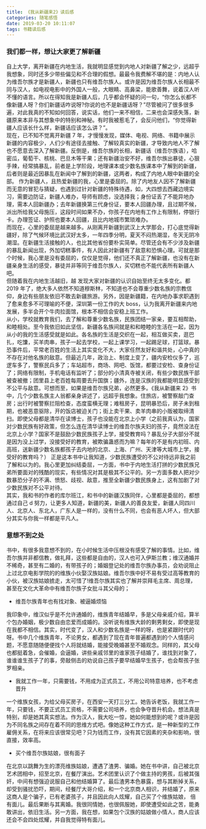 ```yaml
---
title: 《我从新疆来2》读后感
categories: 随笔感悟
date: 2019-03-20 10:11:07
tags: 书籍读后感
---
```


### 我们都一样，想让大家更了解新疆

自上大学，离开新疆在内地生活，我就明显感觉到内地人对新疆了解之少，远超乎我想象，同时还多少带些偏见和不合理的假想。最最令我费解不堪的是：内地人认为维吾尔族才是新疆人，新疆也只有维吾尔族人。或许是因为维吾尔族人长相最不同与汉人，如电视电影中的外国人一般，大眼睛、高鼻梁，能歌善舞，说着汉人听不懂的语言。所以在得知我是新疆人后，几乎都会怀疑的问一句，“你怎么长都不像新疆人呀？你们新疆话咋说呀?你说的也不是新疆话呀？”尽管被问了很多很多遍，对此我真的不知如何回答，说实话，他们一来不相信，二来也会深感失落，新疆原来本非与其想象中的特别和神秘。有时我被惹毛了，会反问他们，“你觉得新疆人应该长什么样，新疆话应该怎么讲？”。  
现在，已不知不觉离开新疆 7 年，才慢慢发现，媒体、电视、网络、书籍中展示新疆的内容极少，人们少有途径去接触、了解较真实的新疆，才导致内地人不了解也不愿意去深入了解新疆。反倒是，维吾尔族的长相，新疆话（维吾尔族语），哈密瓜，葡萄干、核桃、巴旦木等干果；还有新疆治安不好，维吾尔族出暴徒，心狠手辣，经常搞暴乱，前者是上学阶段，地理课本或少数名族课本中了解到的新疆，后者则是最近因暴乱在新闻中了解到的新疆，这两者，构成了内地人眼中新疆的全部。
作为新疆人，且热爱新疆的我，心里是委屈的。除了内地友人因不了解新疆而无意的冒犯与猜疑，也遇到过针对新疆的特殊待遇，如，大四想去西藏边境实习，需要边防证，新疆人难办，导师有顾虑，没选择我；身份证丢了不能异地办理，需本人回新疆办；去年新疆换第三代身份证，要本人回疆办理，且过期不候，派出所给我父母施压，这段时间如果不办，你孩子在内地有工作上有限制，停银行卡。办理签证、护照也要本人回疆，且比内地城市繁琐难办。  
而现在，心里的委屈是越来越多。从刚离开新疆到武汉上大学那会，打心底觉得新疆好，除了气候环境比武汉好太多，一年四季分明，夏天不闷热潮湿，冬天无阴冷潮湿。在新疆生活接触的人，也比其他省份要朴实简单。尽管还会有不少涉及新疆的暴乱新闻出现，外加切糕事件，有人因此对新疆有了敌意和恐惧心理。可就是那个时候，我心里是没有委屈的，仅仅是觉得，他们还不真正了解新疆，也没有在新疆亲身生活的感受，暴徒并非等同于维吾尔族人，买切糕也不能代表所有新疆人吧。  
但随着我在内地生活越旧，越 发现大家对新疆的认识自始至终无太多变化。都 2019 年了，绝大多人依然不知道穆斯林，不知道也不会尊重少数名族的宗教信仰，身边有些朋友依旧不敢去新疆旅游。另外，因是新疆籍，在内地办事求职遇到了愈来愈多不可理喻的不便，深圳第一份工作的大 boss，认为我离开新疆来内地发展，多半会开个牛肉拉面馆，根本不相信会安稳上班工作。  
从小，学校就教育我们，去了解和尊重少数名族，民族团结一家亲，要互相帮助，和睦相处。至今我依旧如此坚信，新疆各名族间就是和和睦睦的生活在一起，因为从小的我的生活感受就是如此。各名族的生活是交织在一起，相互做买卖，逛巴扎，吃馕，买羊肉串，孩子一起去学校，一起上课学习，一起踢足球，打篮球。暴恐事件后，平常老百姓的生活上其实变化不大，大家任然友好和谐共处，心中真的不存在对他名族的敌意。但最近几年，政治上、制度上变了，疆内安检仪多了，巡逻车多了，警察民兵多了；车站超市，商场、网吧、饭馆，都要过安检、查身份证了；网络有限制，手机电话有监听了；部分的小清真寺被关闭，有些少数民族干部被查被撤；团里县上老百姓每周要去升国旗；疆外，连是汉族的我都能明显感受到不公平与敌意。可想而至，如果是维吾尔族兄弟，必然更多。《我从新疆来 2》书中，几个少数名族主人翁都亲身讲述了，远超乎我想象。住旅店，被警察敲门查房；出行时被警察拦阻检查，态度蛮横无理；难租房子，昆明暴恐后，房子未到租期，也被恶意驱除，开的饭店被迫关门；街上卖干果、卖羊肉串的小贩被取缔清扫。即使父母都是清华在读博士，孩子也没能在北京上小学（之前我真认为，国家对少数民族有好政策，但怎么连在清华读博士的维吾尔族夫妇的孩子，竟然没法在北京上小学？国家不是鼓励少数民族孩子上学，接受教育吗？暴乱分子大部分不就是因为没上过学，没接受好的教育，被欺骗蛊惑而为嘛？每年的不是有内初班、内高班，送新疆少数名族都孩子去内地的北京、上海、广州、天津等大城市上学，接受好的教育吗？）
正是这本书中让我知道，少数民族遭受的不公对待远非我之前了解和以为的。我心里更加纠结委屈，一方面，书中于内地生活打拼的少数民族兄弟所要面对的残酷的现实，有些情况对其是极其不公平的。另一方面多数人把对少数暴恐分子的不满、愤怒、歧视、敌意，推至全新疆少数民族身上，这有加剧了对少数民族对不公平对待。  
其实，我和书的作者的库尔班江，和书中的新疆汉族同伴，心里都是委屈的，都想通过自己 d 努力，让更多人知道，新疆的美，新疆人的善良友爱，新疆人同四川人、北京人、东北人，广东人是一样的，没有什么不同，也会有恶人坏人，但大部分其实与你我一样都是平凡人。

### 意想不到之处

书中，有很多我意想不到的，在小时候生活中压根没有感受了解的事情。比如，维吾尔族并非都信教，做礼拜，这些都是自由的，汉人也可入伊斯兰教；维汉通婚并不稀奇，甚至有二婚的，有带孩子的；婚姻登记处的维吾尔族办事员，会劝说阻止上过北京电影学院的的维族小伙娶汉族姑娘。维吾尔族中好不易有受过高等教育的小伙，被汉族姑娘掳走，太可惜了!维吾尔族其实也了解并崇拜毛主席、周总理，甚至在文化大革命中有维吾尔族子女批斗其父母的；

- 维吾尔族青年也有找对象、被逼婚烦恼

我印象中，维汉似乎是不允许通婚的，维族青年结婚早，多是父母亲戚介绍，算半个包办婚姻，极少数自由恋爱而成婚的。没听说有维族大龄的剩男剩女，即使是现在我都不相信。其实，时代变了，汉人和少数名族是一样的呀，也是紧跟时代的呀。书中几个维族青年，不论男女，都遇到了现在青年普遍都遇到的个人情感问题，不愿意随随便便找个人将就结婚，能接受晚婚甚至不婚观念。同样的，其父母也都挺着急，会催婚，会逼婚，讲些亲戚邻里的谁家孩子结婚了，谁找到对象了，谁谁谁生孩子了的事，旁敲侧击的劝说自己孩子要早结婚早生孩子，也会帮孩子张罗相亲。

- 我就工作一年，只需要钱，不用成为正式员工，不用公司特意培养，也不考虑晋升

一个维族女孩，为给父母买房子，在西安一天打三分工。她告诉老饭，我就工作一年，只要钱，不要正式员工资格，不需要公司培养，也会争夺晋升机会。想法真是特别，却是她其真实想法。作为汉人，我大吃一惊，她如何能想到的呢？或许是因为不同名族之间存在着不同的思维方式吧。像她这种工作方式，是一种新型的工作雇佣关系，在将来应该很常见吧？只为钱而工作，没有其它因素的夹杂和影响，很直接，效率高。

- 买个维吾尔族姑娘，很有面子

在北京以跳舞为生的漂亮维族姑娘，遭遇了渣男、骗婚。她在书中讲，自己被北京艺术团相中，招至北京，在餐厅演出。艺术团里认识了个做主持的男孩，后被其强奸，中间有想强迫说服自己和他结婚算了。最后渣男本色暴露，想与其断掉关系，却受到骚扰恐吓，期间，经餐厅大哥介绍，和一个北京商人相识，并结婚了，原来这商人是个骗子，已有老婆孩子，并且因此向人炫耀，自己买了个维族姑娘， 倍有面儿。最后果断与其离婚。我很同情她，也很佩服她，即使遭受如此之苦，能勇敢讲出，依旧生活。另一方面，我在想，如果包个汉族的姑娘做小情人，商人应该还会不会四处炫耀，并自我觉得特有面儿。
